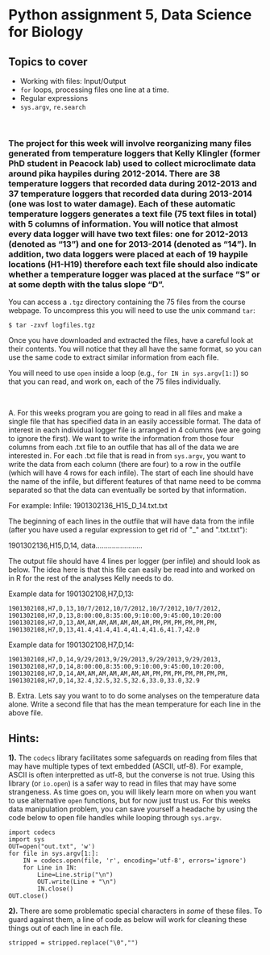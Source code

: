 # Python assignment 5, Data Science for Biology
## Topics to cover
- Working with files: Input/Output
- `for` loops, processing files one line at a time.
- Regular expressions
- `sys.argv`, `re.search`
<p>&nbsp;</p>

### The project for this week will involve reorganizing many files generated from temperature loggers that Kelly Klingler (former PhD student in Peacock lab) used to collect microclimate data around pika haypiles during 2012-2014. There are 38 temperature loggers that recorded data during 2012-2013 and 37 temperature loggers that recorded data during 2013-2014 (one was lost to water damage). Each of these automatic temperature loggers generates a text file (75 text files in total) with 5 columns of information. You will notice that almost every data logger will have two text files: one for 2012-2013 (denoted as “13”) and one for 2013-2014 (denoted as “14”). In addition, two data loggers were placed at each of 19 haypile locations (H1-H19) therefore each text file should also indicate whether a temperature logger was placed at the surface “S” or at some depth with the talus slope “D”.

You can access a `.tgz` directory containing the 75 files from the course webpage. To uncompress this you will need to use the unix command `tar`:

    $ tar -zxvf logfiles.tgz

Once you have downloaded and extracted the files, have a careful look at their contents. You will notice that they all have the same format, so you can use the same code to extract similar information from each file.

You will need to use `open` inside a loop (e.g., `for IN in sys.argv[1:]`) so that you can read, and work on, each of the 75 files individually. 
<p>&nbsp;</p>

A. For this weeks program you are going to read in all files and make a single file that has specified data in an easily accessible format. The data of interest in each individual logger file is arranged in 4 columns (we are going to ignore the first). We want to write the information from those four columns from each .txt file to an outfile that has all of the data we are interested in. For each .txt file that is read in from `sys.argv`, you want to write the data from each column (there are four) to a row in the outfile (which will have 4 rows for each infile). The start of each line should have the name of the infile, but different features of that name need to be comma separated so that the data can eventually be sorted by that information.

For example: 
Infile: 1901302136_H15_D_14.txt.txt

The beginning of each lines in the outfile that will have data from the infile (after you have used a regular expression to get rid of "_" and ".txt.txt"):

1901302136,H15,D,14, data…………………..

The output file should have 4 lines per logger (per infile) and should look as below. The idea here is that this file can easily be read into and worked on in R for the rest of the analyses Kelly needs to do. 

Example data for 1901302108,H7,D,13:

    1901302108,H7,D,13,10/7/2012,10/7/2012,10/7/2012,10/7/2012,
    1901302108,H7,D,13,8:00:00,8:35:00,9:10:00,9:45:00,10:20:00
    1901302108,H7,D,13,AM,AM,AM,AM,AM,AM,AM,PM,PM,PM,PM,PM,PM,
    1901302108,H7,D,13,41.4,41.4,41.4,41.4,41.6,41.7,42.0

Example data for 1901302108,H7,D,14:

    1901302108,H7,D,14,9/29/2013,9/29/2013,9/29/2013,9/29/2013,
    1901302108,H7,D,14,8:00:00,8:35:00,9:10:00,9:45:00,10:20:00,
    1901302108,H7,D,14,AM,AM,AM,AM,AM,AM,AM,PM,PM,PM,PM,PM,PM,PM,
    1901302108,H7,D,14,32.4,32.5,32.5,32.6,33.0,33.0,32.9


B. Extra. Lets say you want to to do some analyses on the temperature data alone. Write a second file that has the mean temperature for each line in the above file. 

## Hints:

**1).** The `codecs` library facilitates some safeguards on reading from files that may have multiple types of text embedded (ASCII, utf-8). For example, ASCII is often interpretted as utf-8, but the converse is not true. Using this library (or `io.open`) is a safer way to read in files that may have some strangeness. As time goes on, you will likely learn more on when you want to use alternative `open` functions, but for now just trust us. For this weeks data manipulation problem, you can save yourself a headache by using the code below to open file handles while looping through `sys.argv`.

    import codecs
    import sys
    OUT=open("out.txt", 'w')
    for file in sys.argv[1:]:
	    IN = codecs.open(file, 'r', encoding='utf-8', errors='ignore')
	    for Line in IN:
		    Line=Line.strip("\n")
            OUT.write(Line + "\n")
	        IN.close()
    OUT.close() 

**2).** There are some problematic special characters in *some* of these files. To guard against them, a line of code as below will work for cleaning these things out of each line in each file.

    stripped = stripped.replace("\0","")
